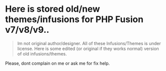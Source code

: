 # Here is stored old/new themes/infusions for PHP Fusion v7/v8/v9..

> Im not original author/designer.
> All of these Infusions/Themes is under license.
> Here is some edited (or original if they works normal) version of old infusions/themes.

Please, dont complain on me or ask me for fix help.